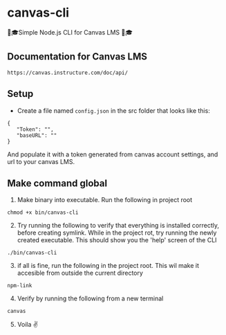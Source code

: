 # canvas-cli
📖🎓Simple Node.js CLI for Canvas LMS  📖🎓

## Documentation for Canvas LMS


`https://canvas.instructure.com/doc/api/`

## Setup
 - Create a file named `config.json` in the src folder that looks like this:
 
 ```` 
{
    "Token": "",
    "baseURL": ""
 } 
 ````
 
 And populate it with a token generated from canvas account settings, and url to your canvas LMS.

 ## Make command global
 1. Make binary into executable. Run the following in project root
```` 
chmod +x bin/canvas-cli
 ````

 2. Try running the following to verify that everything is installed correctly, before creating symlink. While in the project rot, try running the newly created executable. This should show you the 'help' screen of the CLI  
```` 
./bin/canvas-cli
 ````

 3. if all is fine, run the following in the project root. This wil make it accesible from outside the current directory
 ```` 
npm-link 
 ````

 4. Verify by running the following from a new terminal
 ```` 
canvas
 ````

 5. Voila  :v:

 
